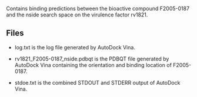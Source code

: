 Contains binding predictions between the bioactive compound F2005-0187 and the nside search space on the virulence factor rv1821.

## Files

- log.txt is the log file generated by AutoDock Vina.

- rv1821_F2005-0187_nside.pdbqt is the PDBQT file generated by AutoDock Vina containing the orientation and binding location of F2005-0187.

- stdoe.txt is the combined STDOUT and STDERR output of AutoDock Vina.

